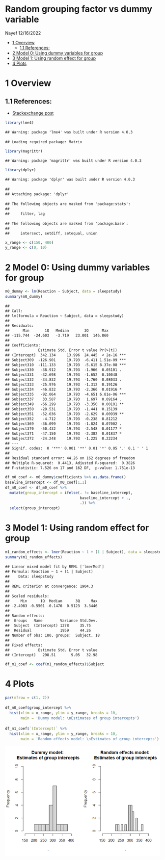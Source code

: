 Random grouping factor vs dummy variable
================
Nayef
12/16/2022

-   [1 Overview](#overview)
    -   [1.1 References:](#references)
-   [2 Model 0: Using dummy variables for
    group](#model-0-using-dummy-variables-for-group)
-   [3 Model 1: Using random effect for
    group](#model-1-using-random-effect-for-group)
-   [4 Plots](#plots)

# 1 Overview

## 1.1 References:

-   [Stackexchange
    post](#%20https://stats.stackexchange.com/questions/507518/is-a-random-intercept-model-exactly-the-same-as-a-linear-model-with-dummy-variab)

``` r
library(lme4)
```

    ## Warning: package 'lme4' was built under R version 4.0.3

    ## Loading required package: Matrix

``` r
library(magrittr)
```

    ## Warning: package 'magrittr' was built under R version 4.0.3

``` r
library(dplyr)
```

    ## Warning: package 'dplyr' was built under R version 4.0.3

    ## 
    ## Attaching package: 'dplyr'

    ## The following objects are masked from 'package:stats':
    ## 
    ##     filter, lag

    ## The following objects are masked from 'package:base':
    ## 
    ##     intersect, setdiff, setequal, union

``` r
x_range <- c(150, 400)
y_range <- c(0, 10) 
```

# 2 Model 0: Using dummy variables for group

``` r
m0_dummy <- lm(Reaction ~ Subject, data = sleepstudy)
summary(m0_dummy)
```

    ## 
    ## Call:
    ## lm(formula = Reaction ~ Subject, data = sleepstudy)
    ## 
    ## Residuals:
    ##      Min       1Q   Median       3Q      Max 
    ## -115.744  -24.603   -3.719   23.001  146.860 
    ## 
    ## Coefficients:
    ##             Estimate Std. Error t value Pr(>|t|)    
    ## (Intercept)  342.134     13.996  24.445  < 2e-16 ***
    ## Subject309  -126.901     19.793  -6.411 1.51e-09 ***
    ## Subject310  -111.133     19.793  -5.615 8.37e-08 ***
    ## Subject330   -38.912     19.793  -1.966  0.05101 .  
    ## Subject331   -32.698     19.793  -1.652  0.10048    
    ## Subject332   -34.832     19.793  -1.760  0.08033 .  
    ## Subject333   -25.976     19.793  -1.312  0.19126    
    ## Subject334   -46.832     19.793  -2.366  0.01916 *  
    ## Subject335   -92.064     19.793  -4.651 6.81e-06 ***
    ## Subject337    33.587     19.793   1.697  0.09164 .  
    ## Subject349   -66.299     19.793  -3.350  0.00101 ** 
    ## Subject350   -28.531     19.793  -1.441  0.15139    
    ## Subject351   -52.036     19.793  -2.629  0.00939 ** 
    ## Subject352    -4.712     19.793  -0.238  0.81212    
    ## Subject369   -36.099     19.793  -1.824  0.07002 .  
    ## Subject370   -50.432     19.793  -2.548  0.01177 *  
    ## Subject371   -47.150     19.793  -2.382  0.01837 *  
    ## Subject372   -24.248     19.793  -1.225  0.22234    
    ## ---
    ## Signif. codes:  0 '***' 0.001 '**' 0.01 '*' 0.05 '.' 0.1 ' ' 1
    ## 
    ## Residual standard error: 44.26 on 162 degrees of freedom
    ## Multiple R-squared:  0.4413, Adjusted R-squared:  0.3826 
    ## F-statistic: 7.526 on 17 and 162 DF,  p-value: 1.751e-13

``` r
df_m0_coef <- m0_dummy$coefficients %>% as.data.frame()
baseline_intercept <- df_m0_coef[1,1]
df_m0_coef <- df_m0_coef %>% 
  mutate(group_intercept = ifelse(. != baseline_intercept,
                                  baseline_intercept + .,
                                  .)) %>% 
  select(group_intercept)
```

# 3 Model 1: Using random effect for group

``` r
m1_random_effects <- lmer(Reaction ~ 1 + (1 | Subject), data = sleepstudy)
summary(m1_random_effects)
```

    ## Linear mixed model fit by REML ['lmerMod']
    ## Formula: Reaction ~ 1 + (1 | Subject)
    ##    Data: sleepstudy
    ## 
    ## REML criterion at convergence: 1904.3
    ## 
    ## Scaled residuals: 
    ##     Min      1Q  Median      3Q     Max 
    ## -2.4983 -0.5501 -0.1476  0.5123  3.3446 
    ## 
    ## Random effects:
    ##  Groups   Name        Variance Std.Dev.
    ##  Subject  (Intercept) 1278     35.75   
    ##  Residual             1959     44.26   
    ## Number of obs: 180, groups:  Subject, 18
    ## 
    ## Fixed effects:
    ##             Estimate Std. Error t value
    ## (Intercept)   298.51       9.05   32.98

``` r
df_m1_coef <- coef(m1_random_effects)$Subject
```

# 4 Plots

``` r
par(mfrow = c(1, 2))

df_m0_coef$group_intercept %>% 
  hist(xlim = x_range, ylim = y_range, breaks = 10, 
       main = 'Dummy model: \nEstimates of group intercepts')

df_m1_coef$`(Intercept)` %>% 
  hist(xlim = x_range, ylim = y_range, breaks = 10, 
       main = 'Random effects model: \nEstimates of group intercepts')
```

![](2022-12-15_dummy-variable-vs-random-effect_files/figure-gfm/unnamed-chunk-4-1.png)<!-- -->
